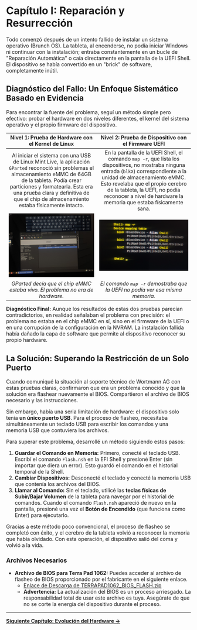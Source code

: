 # Capítulo I: Reparación y Resurrección

Todo comenzó después de un intento fallido de instalar un sistema operativo (Brunch OS). La tableta, al encenderse, no podía iniciar Windows ni continuar con la instalación; entraba constantemente en un bucle de "Reparación Automática" o caía directamente en la pantalla de la UEFI Shell. El dispositivo se había convertido en un "brick" de software, completamente inútil.

## Diagnóstico del Fallo: Un Enfoque Sistemático Basado en Evidencia

Para encontrar la fuente del problema, seguí un método simple pero efectivo: probar el hardware en dos niveles diferentes, el kernel del sistema operativo y el propio firmware del dispositivo.

| **Nivel 1: Prueba de Hardware con el Kernel de Linux** | **Nivel 2: Prueba de Dispositivo con el Firmware UEFI** |
| :---: | :---: |
| Al iniciar el sistema con una USB de Linux Mint Live, la aplicación `GParted` reconoció sin problemas el almacenamiento eMMC de 64GB de la tableta. Podía crear particiones y formatearla. Esta era una prueba clara y definitiva de que el chip de almacenamiento estaba físicamente intacto. | En la pantalla de la UEFI Shell, el comando `map -r`, que lista los dispositivos, no mostraba ninguna entrada (`blkX`) correspondiente a la unidad de almacenamiento eMMC. Esto revelaba que el propio cerebro de la tableta, la UEFI, no podía reconocer a nivel de hardware la memoria que estaba físicamente sana. |
| <img src="../../assets/images/thumbnail_17477595295231327780041398629873.jpg.jpg" width="450"> | <img src="../../assets/images/Outlook-qgcwu443.png" width="450"> |
| *GParted decía que el chip eMMC estaba vivo. El problema no era de hardware.* | *El comando `map -r` demostraba que la UEFI no podía ver esa misma memoria.* |

**Diagnóstico Final:** Aunque los resultados de estas dos pruebas parecían contradictorios, en realidad señalaban el problema con precisión: el problema no estaba en el chip eMMC en sí, sino en el firmware de la UEFI o en una corrupción de la configuración en la NVRAM. La instalación fallida había dañado la capa de software que permite al dispositivo reconocer su propio hardware.

## La Solución: Superando la Restricción de un Solo Puerto

Cuando comuniqué la situación al soporte técnico de Wortmann AG con estas pruebas claras, confirmaron que era un problema conocido y que la solución era flashear nuevamente el BIOS. Compartieron el archivo de BIOS necesario y las instrucciones.

Sin embargo, había una seria limitación de hardware: el dispositivo solo tenía **un único puerto USB**. Para el proceso de flasheo, necesitaba simultáneamente un teclado USB para escribir los comandos y una memoria USB que contuviera los archivos.

Para superar este problema, desarrollé un método siguiendo estos pasos:

1.  **Guardar el Comando en Memoria:** Primero, conecté el teclado USB. Escribí el comando `Flash.nsh` en la EFI Shell y presioné Enter (sin importar que diera un error). Esto guardó el comando en el historial temporal de la Shell.
2.  **Cambiar Dispositivos:** Desconecté el teclado y conecté la memoria USB que contenía los archivos del BIOS.
3.  **Llamar al Comando:** Sin el teclado, utilicé las **teclas físicas de Subir/Bajar Volumen** de la tableta para navegar por el historial de comandos. Cuando el comando `Flash.nsh` apareció de nuevo en la pantalla, presioné una vez el **Botón de Encendido** (que funciona como Enter) para ejecutarlo.

Gracias a este método poco convencional, el proceso de flasheo se completó con éxito, y el cerebro de la tableta volvió a reconocer la memoria que había olvidado. Con esta operación, el dispositivo salió del coma y volvió a la vida.

### Archivos Necesarios

*   **Archivo de BIOS para Terra Pad 1062:** Puedes acceder al archivo de flasheo de BIOS proporcionado por el fabricante en el siguiente enlace.
    *   [Enlace de Descarga de TERRAPAD1062_BIOS_FLASH.zip](https://github.com/semsyekeler/hardware-hacking-terrapad1062-windows-tablet/raw/refs/heads/main/TERRAPAD1062_BIOS_FLASH.zip)
    *   **Advertencia:** La actualización del BIOS es un proceso arriesgado. La responsabilidad total de usar este archivo es tuya. Asegúrate de que no se corte la energía del dispositivo durante el proceso.

---
**[Siguiente Capítulo: Evolución del Hardware →](./2_Evolucion_del_Hardware.md)**